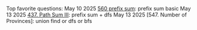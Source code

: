 Top favorite questions:
May 10 2025 [560 prefix sum](./PrefixSum/560.%20Subarray%20Sum%20Equals%20K.py): prefix sum basic
May 13 2025 [437. Path Sum III](./PrefixSum/437.%20Path%20Sum%20III.py): prefix sum + dfs
May 13 2025 [547. Number of Provinces]: union find or dfs or bfs

